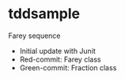 # tddsample
Farey sequence
- Initial update with Junit
- Red-commit: Farey class
- Green-commit: Fraction class
